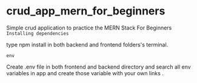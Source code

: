 # crud_app_mern_for_beginners
Simple crud application to practice the MERN Stack For Beginners
`Installing dependencies`


type npm install in both backend and frontend folders's terminal. 


`env`


Create .env file in both frontend and backend directory and search all env variables in app and create those variable with your own links .

